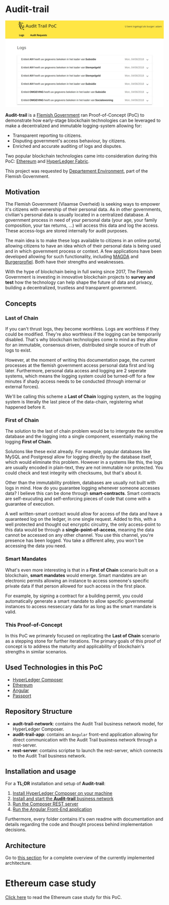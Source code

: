 # Audit-trail

![App](audit-trail-app/img/app.jpg)

**Audit-trail** is a [Flemish Government](https://www.vlaanderen.be/nl) ran Proof-of-Concept (PoC) to demonstrate how early-stage blockchain technologies can be leveraged to make a decentralized and immutable logging-system allowing for:
- Transparent reporting to citizens.
- Disputing government's access behaviour, by citizens.
- Enriched and accurate auditing of logs and disputes.

Two popular blockchain technologies came into consideration during this PoC: [Ethereum](https://www.ethereum.org/) and [HyperLedger Fabric](https://www.hyperledger.org/projects/fabric).

This project was requested by [Departement Environment](https://www.omgevingvlaanderen.be/), part of the Flemish Government.

## Motivation

The Flemish Government (Vlaamse Overheid) is seeking ways to empower it's citizens with ownership of their personal data. As in other governments, civilian's personal data is usually located in a centralized database. A government process in need of your personal data (your age, your family composition, your tax returns, ...) will access this data and log the access. These access-logs are stored internally for audit purposes. 

The main idea is to make these logs available to citizens in an online portal, allowing citizens to have an idea which of their personal data is being used and in which government process or context. A few applications have been developed allowing for such functionality, including [MAGDA](https://overheid.vlaanderen.be/magda) and [Burgerprofiel](https://overheid.vlaanderen.be/mijn-burgerprofiel). Both have their strengths and weaknesses.

With the hype of blockchain being in full swing since 2017, The Flemish Government is investing in innovative blockchain projects to **survey and test** how the technology can help shape the future of data and privacy, building a decentralized, trustless and transparent government.

## Concepts

### Last of Chain

If you can't thrust logs, they become worthless. Logs are worthless if they could be modified. They're also worthless if the logging can be temporarily disabled. That's why blockchain technologies come to mind as they allow for an immutable, consensus driven, distributed single source of truth of logs to exist.

However, at the moment of writing this documentation page, the current processes at the flemish government access personal data first and log later. Furthermore, personal data access and logging are 2 seperate systems, which means the logging system could be turned-off for a few minutes if shady access needs to be conducted (through internal or external forces).

We'll be calling this scheme a **Last of Chain** logging system, as the logging system is literally the last piece of the data-chain, registering what happened before it.

### First of Chain

The solution to the last of chain problem would be to intergrate the sensitive database and the logging into a single component, essentially making the logging **First of Chain**.

Solutions like these exist already. For example, popular databases like MySQL and Postgresql allow for logging directly by the database itself, which would eliminate this problem. However in a systems like this, the logs are usually encoded in plain-text, they are not immutable nor protected. You could check and test integrity with checksums, but that's about it.

Other than the immutability problem, databases are usually not built with logs in mind. How do you guarantee logging whenever someone accesses data? I believe this can be done through **smart-contracts**. Smart contracts are self-exucuting and self-enforcing pieces of code that come with a guarantee of execution.

A well written-smart contract would allow for access of the data and have a quaranteed log on the ledger, in one single request. Added to this, with a well protected and thought out encryptic circuitry, the only access-point to this data would be through a **single-point-of-access**, meaning the data cannot be accessed on any other channel. You use this channel, you're presence has been logged. You take a different alley, you won't be accessing the data you need.

### Smart Mandates

What's even more interesting is that in a **First of Chain** scenario built on a blockchain, **smart mandates** would emerge. Smart mandates are an electronic permits allowing an instance to access someone's specific private data if that person allowed for such access in the first place.

For example, by signing a contract for a building permit, you could automatically generate a smart mandate to allow specific governmental instances to access nesseccary data for as long as the smart mandate is valid.

### This Proof-of-Concept

In this PoC we primarely focused on replicating the **Last of Chain** scenario as a stepping stone for further iterations. The primary goals of this proof of concept is to address the maturity and applicability of blockchain's strengths in similar scenarios.

## Used Technologies in this PoC

- [HyperLedger Composer](https://hyperledger.github.io/composer/latest/)
- [Ethereum](https://www.ethereum.org/)
- [Angular](https://angular.io/)
- [Passport](http://www.passportjs.org/)

## Repository Structure

- **audt-trail-network**: contains the Audit Trail business network model, for HyperLedger Composer.
- **audit-trail-app**: contains an `Angular` front-end application allowing for direct communication with the Audit Trail business network through a rest-server.
- **rest-server**: contains scriptse to launch the rest-server, which connects to the Audit Trail business network.

## Installation and usage

For a **TL;DR** installation and setup of **Audit-trail**:
1. [Install HyperLedger Composer on your machine](https://hyperledger.github.io/composer/latest/installing/installing-index.html)
2. [Install and start the **Audit-trail** business network](./audit-trail-network#deployment-of-the-business-network)
3. [Run the Composer REST server](rest-server#running-a-single-user-rest-server-development-and-testing)
4. [Run the Angular Front-End application](./audit-trail-app#running-development-server)

Furthermore, every folder contains it's own readme with documentation and details regarding the code and thought process behind implementation decisions.

## Architecture

Go to [this section](./rest-server#architecture) for a complete overview of the currently implemented architecture.

# Ethereum case study

[Click here](./Ethereum.md) to read the Ethereum case study for this PoC.

